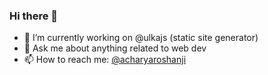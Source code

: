 ### Hi there 👋

- 🔭 I’m currently working on @ulkajs (static site generator)
- 💬 Ask me about anything related to web dev
- 📫 How to reach me: [@acharyaroshanji](https://twitter.com/acharyaroshanji)

